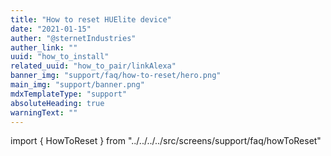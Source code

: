 ```yaml
---
title: "How to reset HUElite device"
date: "2021-01-15"
auther: "@sternetIndustries"
auther_link: ""
uuid: "how_to_install"
related_uuid: "how_to_pair/linkAlexa"
banner_img: "support/faq/how-to-reset/hero.png"
main_img: "support/banner.png"
mdxTemplateType: "support"
absoluteHeading: true
warningText: ""
---
```


import { HowToReset } from "../../../../src/screens/support/faq/howToReset"

<HowToReset />
